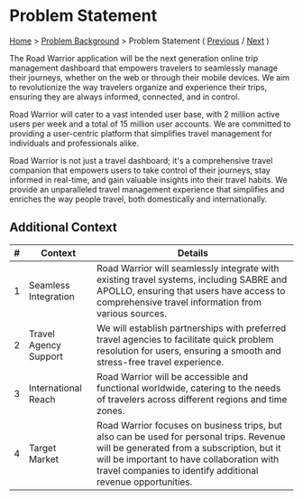 # Problem Statement

[Home](../README.md) > [Problem Background](../README.md#problem-background) > Problem Statement ( [Previous](../README.md#problem-background) / [Next](./2-key-requirements.md) )

The Road Warrior application will be the next generation online trip management dashboard that empowers travelers to seamlessly manage their journeys, whether on the web or through their mobile devices. We aim to revolutionize the way travelers organize and experience their trips, ensuring they are always informed, connected, and in control.

Road Warrior will cater to a vast intended user base, with 2 million active users per week and a total of 15 million user accounts. We are committed to providing a user-centric platform that simplifies travel management for individuals and professionals alike.

Road Warrior is not just a travel dashboard; it's a comprehensive travel companion that empowers users to take control of their journeys, stay informed in real-time, and gain valuable insights into their travel habits. We provide an unparalleled travel management experience that simplifies and enriches the way people travel, both domestically and internationally.

## Additional Context

| # | Context | Details |
| - | ------- | ------- |
| 1 | Seamless Integration | Road Warrior will seamlessly integrate with existing travel systems, including SABRE and APOLLO, ensuring that users have access to comprehensive travel information from various sources. |
| 2 | Travel Agency Support | We will establish partnerships with preferred travel agencies to facilitate quick problem resolution for users, ensuring a smooth and stress-free travel experience. |
| 3 | International Reach | Road Warrior will be accessible and functional worldwide, catering to the needs of travelers across different regions and time zones. |
| 4 | Target Market | Road Warrior focuses on business trips, but also can be used for personal trips. Revenue will be generated from a subscription, but it will be important to have collaboration with travel companies to identify additional revenue opportunities. |